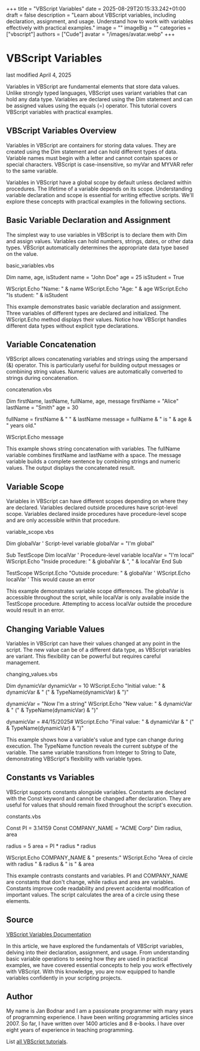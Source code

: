 +++
title = "VBScript Variables"
date = 2025-08-29T20:15:33.242+01:00
draft = false
description = "Learn about VBScript variables, including declaration, assignment, and usage. Understand how to work with variables effectively with practical examples."
image = ""
imageBig = ""
categories = ["vbscript"]
authors = ["Cude"]
avatar = "/images/avatar.webp"
+++

# VBScript Variables

last modified April 4, 2025

Variables in VBScript are fundamental elements that store data values. Unlike
strongly typed languages, VBScript uses variant variables that can hold any
data type. Variables are declared using the Dim statement and can be assigned
values using the equals (=) operator. This tutorial covers VBScript variables
with practical examples.

## VBScript Variables Overview

Variables in VBScript are containers for storing data values. They are created
using the Dim statement and can hold different types of data. Variable names
must begin with a letter and cannot contain spaces or special characters.
VBScript is case-insensitive, so myVar and MYVAR refer to the same variable.

Variables in VBScript have a global scope by default unless declared within
procedures. The lifetime of a variable depends on its scope. Understanding
variable declaration and scope is essential for writing effective scripts.
We'll explore these concepts with practical examples in the following sections.

## Basic Variable Declaration and Assignment

The simplest way to use variables in VBScript is to declare them with Dim and
assign values. Variables can hold numbers, strings, dates, or other data types.
VBScript automatically determines the appropriate data type based on the value.

basic_variables.vbs
  

Dim name, age, isStudent
name = "John Doe"
age = 25
isStudent = True

WScript.Echo "Name: " &amp; name
WScript.Echo "Age: " &amp; age
WScript.Echo "Is student: " &amp; isStudent

This example demonstrates basic variable declaration and assignment. Three
variables of different types are declared and initialized. The WScript.Echo
method displays their values. Notice how VBScript handles different data types
without explicit type declarations.

## Variable Concatenation

VBScript allows concatenating variables and strings using the ampersand (&amp;)
operator. This is particularly useful for building output messages or combining
string values. Numeric values are automatically converted to strings during
concatenation.

concatenation.vbs
  

Dim firstName, lastName, fullName, age, message
firstName = "Alice"
lastName = "Smith"
age = 30

fullName = firstName &amp; " " &amp; lastName
message = fullName &amp; " is " &amp; age &amp; " years old."

WScript.Echo message

This example shows string concatenation with variables. The fullName variable
combines firstName and lastName with a space. The message variable builds a
complete sentence by combining strings and numeric values. The output displays
the concatenated result.

## Variable Scope

Variables in VBScript can have different scopes depending on where they are
declared. Variables declared outside procedures have script-level scope.
Variables declared inside procedures have procedure-level scope and are only
accessible within that procedure.

variable_scope.vbs
  

Dim globalVar  ' Script-level variable
globalVar = "I'm global"

Sub TestScope
    Dim localVar  ' Procedure-level variable
    localVar = "I'm local"
    WScript.Echo "Inside procedure: " &amp; globalVar &amp; ", " &amp; localVar
End Sub

TestScope
WScript.Echo "Outside procedure: " &amp; globalVar
' WScript.Echo localVar  ' This would cause an error

This example demonstrates variable scope differences. The globalVar is
accessible throughout the script, while localVar is only available inside the
TestScope procedure. Attempting to access localVar outside the procedure would
result in an error.

## Changing Variable Values

Variables in VBScript can have their values changed at any point in the script.
The new value can be of a different data type, as VBScript variables are
variant. This flexibility can be powerful but requires careful management.

changing_values.vbs
  

Dim dynamicVar
dynamicVar = 10
WScript.Echo "Initial value: " &amp; dynamicVar &amp; " (" &amp; TypeName(dynamicVar) &amp; ")"

dynamicVar = "Now I'm a string"
WScript.Echo "New value: " &amp; dynamicVar &amp; " (" &amp; TypeName(dynamicVar) &amp; ")"

dynamicVar = #4/15/2025#
WScript.Echo "Final value: " &amp; dynamicVar &amp; " (" &amp; TypeName(dynamicVar) &amp; ")"

This example shows how a variable's value and type can change during execution.
The TypeName function reveals the current subtype of the variable. The same
variable transitions from Integer to String to Date, demonstrating VBScript's
flexibility with variable types.

## Constants vs Variables

VBScript supports constants alongside variables. Constants are declared with
the Const keyword and cannot be changed after declaration. They are useful for
values that should remain fixed throughout the script's execution.

constants.vbs
  

Const PI = 3.14159
Const COMPANY_NAME = "ACME Corp"
Dim radius, area

radius = 5
area = PI * radius * radius

WScript.Echo COMPANY_NAME &amp; " presents:"
WScript.Echo "Area of circle with radius " &amp; radius &amp; " is " &amp; area

This example contrasts constants and variables. PI and COMPANY_NAME are
constants that don't change, while radius and area are variables. Constants
improve code readability and prevent accidental modification of important
values. The script calculates the area of a circle using these elements.

## Source

[VBScript Variables Documentation](https://learn.microsoft.com/en-us/previous-versions//d1wf56tt(v=vs.85))

In this article, we have explored the fundamentals of VBScript variables,
delving into their declaration, assignment, and usage. From understanding basic
variable operations to seeing how they are used in practical examples, we have
covered essential concepts to help you work effectively with VBScript. With this
knowledge, you are now equipped to handle variables confidently in your
scripting projects.

## Author

My name is Jan Bodnar and I am a passionate programmer with many years of
programming experience. I have been writing programming articles since 2007. So
far, I have written over 1400 articles and 8 e-books. I have over eight years of
experience in teaching programming.

List [all VBScript tutorials](/vbscript/).